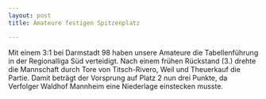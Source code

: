 ```yaml
---
layout: post
title: Amateure festigen Spitzenplatz

---
```


Mit einem 3:1 bei Darmstadt 98 haben unsere Amateure die Tabellenführung in der Regionalliga Süd verteidigt. Nach einem frühen Rückstand (3.) drehte die Mannschaft durch Tore von Titsch-Rivero, Weil und Theuerkauf die Partie. Damit beträgt der Vorsprung auf Platz 2 nun drei Punkte, da Verfolger Waldhof Mannheim eine Niederlage einstecken musste. 


